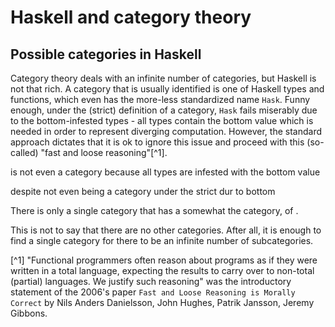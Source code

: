 # Haskell and category theory

## Possible categories in Haskell

Category theory deals with an infinite number of categories, but Haskell is not that rich. A category that is usually identified is one of Haskell types and functions, which even has the more-less standardized name `Hask`. Funny enough, under the (strict) definition of a category, `Hask` fails miserably due to the bottom-infested types - all types contain the bottom value which is needed in order to represent diverging computation. However, the standard approach dictates that it is ok to ignore this issue and proceed with this (so-called) "fast and loose reasoning"[^1].





is not even a category because all types are infested with the bottom value

despite not even being a category under the strict  dur to bottom


There is only a single category that has a somewhat the category, of .

This is not to say that there are no other categories. After all, it is enough to find a single category for there to be an infinite number of subcategories.


[^1] "Functional programmers often reason about programs as if they were written in a total language, expecting the results to carry over to non-total (partial) languages. We justify such reasoning" was the introductory statement of the 2006's paper `Fast and Loose Reasoning is Morally Correct` by Nils Anders Danielsson, John Hughes, Patrik Jansson, Jeremy Gibbons.
